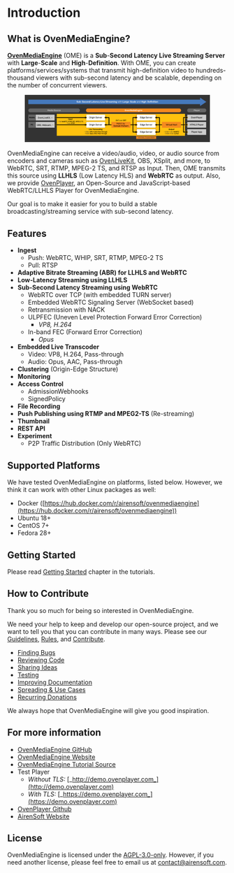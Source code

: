 # Introduction

## What is OvenMediaEngine?

[**OvenMediaEngine**](https://github.com/AirenSoft/OvenMediaEngine) (OME) is a **Sub**-**Second Latency Live Streaming Server** with **Large**-**Scale** and **High**-**Definition**. With OME, you can create platforms/services/systems that transmit high-definition video to hundreds-thousand viewers with sub-second latency and be scalable, depending on the number of concurrent viewers.

<figure><img src=".gitbook/assets/OME_LLHLS_220610.png" alt=""><figcaption></figcaption></figure>

OvenMediaEngine can receive a video/audio, video, or audio source from encoders and cameras such as [OvenLiveKit](https://www.ovenmediaengine.com/olk), OBS, XSplit, and more, to WebRTC, SRT, RTMP, MPEG-2 TS, and RTSP as Input. Then, OME transmits this source using **LLHLS** (Low Latency HLS) and **WebRTC** as output. Also, we provide [OvenPlayer](https://github.com/AirenSoft/OvenPlayer), an Open-Source and JavaScript-based WebRTC/LLHLS Player for OvenMediaEngine.

Our goal is to make it easier for you to build a stable broadcasting/streaming service with sub-second latency.

## Features

* **Ingest**
  * Push: WebRTC, WHIP, SRT, RTMP, MPEG-2 TS
  * Pull: RTSP
* **Adaptive Bitrate Streaming (ABR) for LLHLS and WebRTC**
* **Low-Latency Streaming using LLHLS**
* **Sub-Second Latency Streaming using WebRTC**
  * WebRTC over TCP (with embedded TURN server)
  * Embedded WebRTC Signaling Server (WebSocket based)
  * Retransmission with NACK
  * ULPFEC (Uneven Level Protection Forward Error Correction)
    * _VP8, H.264_
  * In-band FEC (Forward Error Correction)
    * _Opus_
* **Embedded Live Transcoder**
  * Video: VP8, H.264, Pass-through
  * Audio: Opus, AAC, Pass-through
* **Clustering** (Origin-Edge Structure)
* **Monitoring**
* **Access Control**
  * AdmissionWebhooks
  * SignedPolicy
* **File Recording**
* **Push Publishing using RTMP and MPEG2-TS** (Re-streaming)
* **Thumbnail**
* **REST API**
* **Experiment**
  * P2P Traffic Distribution (Only WebRTC)

## Supported Platforms

We have tested OvenMediaEngine on platforms, listed below. However, we think it can work with other Linux packages as well:

* Docker ([https://hub.docker.com/r/airensoft/ovenmediaengine](https://hub.docker.com/r/airensoft/ovenmediaengine))
* Ubuntu 18+
* CentOS 7+
* Fedora 28+

## Getting Started

Please read [Getting Started](getting-started/) chapter in the tutorials.

## How to Contribute

Thank you so much for being so interested in OvenMediaEngine.

We need your help to keep and develop our open-source project, and we want to tell you that you can contribute in many ways. Please see our [Guidelines](../CONTRIBUTING.md), [Rules](../CODE\_OF\_CONDUCT.md), and [Contribute](https://www.ovenmediaengine.com/contribute).

* [Finding Bugs](../CONTRIBUTING.md#finding-bugs)
* [Reviewing Code](../CONTRIBUTING.md#reviewing-code)
* [Sharing Ideas](../CONTRIBUTING.md#sharing-ideas)
* [Testing](../CONTRIBUTING.md#testing)
* [Improving Documentation](../CONTRIBUTING.md#improving-documentation)
* [Spreading & Use Cases](../CONTRIBUTING.md#spreading--use-cases)
* [Recurring Donations](../CONTRIBUTING.md#recurring-donations)

We always hope that OvenMediaEngine will give you good inspiration.

## For more information

* [OvenMediaEngine GitHub](https://github.com/AirenSoft/OvenMediaEngine)
* [OvenMediaEngine Website](https://ovenmediaengine.com)
* [OvenMediaEngine Tutorial Source](https://github.com/AirenSoft/OvenMediaEngineDocs)
* Test Player
  * _Without TLS:_ [_http://demo.ovenplayer.com_](http://demo.ovenplayer.com)
  * _With TLS:_ [_https://demo.ovenplayer.com_](https://demo.ovenplayer.com)
* [OvenPlayer Github](https://github.com/AirenSoft/OvenPlayer)
* [AirenSoft Website](https://www.airensoft.com)

## License

OvenMediaEngine is licensed under the [AGPL-3.0-only](../LICENSE/). However, if you need another license, please feel free to email us at [contact@airensoft.com](mailto:contact@airensoft.com).
